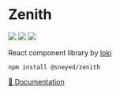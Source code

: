 # Zenith

<img src="https://badgen.net/bundlephobia/dependency-count/@sneyed/zenith" />
<img src="https://badgen.net/bundlephobia/minzip/@sneyed/zenith" />
<img src="https://badgen.net/bundlephobia/tree-shaking/@sneyed/zenith" />

React component library by <a href="https://github.com/lokimckay">loki</a>

```
npm install @sneyed/zenith
```

[📗 Documentation](https://sneyed-zenith.vercel.app/)
